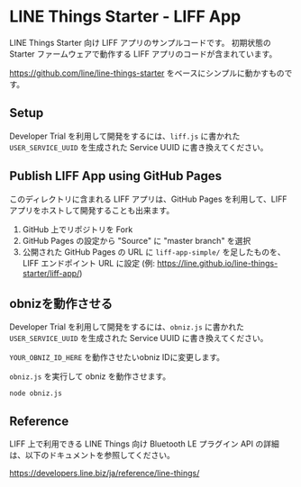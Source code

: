 # LINE Things Starter - LIFF App

LINE Things Starter 向け LIFF アプリのサンプルコードです。
初期状態の Starter ファームウェアで動作する LIFF アプリのコードが含まれています。

https://github.com/line/line-things-starter をベースにシンプルに動かすものです。

## Setup

Developer Trial を利用して開発をするには、`liff.js` に書かれた `USER_SERVICE_UUID` を生成された Service UUID に書き換えてください。

## Publish LIFF App using GitHub Pages

このディレクトリに含まれる LIFF アプリは、GitHub Pages を利用して、LIFF アプリをホストして開発することも出来ます。

1. GitHub 上でリポジトリを Fork
2. GitHub Pages の設定から "Source" に "master branch" を選択
3. 公開された GitHub Pages の URL に `liff-app-simple/` を足したものを、LIFF エンドポイント URL に設定
(例: https://line.github.io/line-things-starter/liff-app/)

## obnizを動作させる

Developer Trial を利用して開発をするには、`obniz.js` に書かれた `USER_SERVICE_UUID` を生成された Service UUID に書き換えてください。

`YOUR_OBNIZ_ID_HERE` を動作させたいobniz IDに変更します。

`obniz.js` を実行して obniz を動作させます。

```
node obniz.js
```

## Reference

LIFF 上で利用できる LINE Things 向け Bluetooth LE プラグイン API の詳細は、以下のドキュメントを参照してください。

https://developers.line.biz/ja/reference/line-things/
